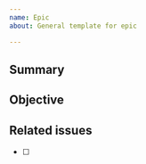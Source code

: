 ```yaml
---
name: Epic
about: General template for epic

---
```


## Summary

## Objective

## Related issues

- [ ]
